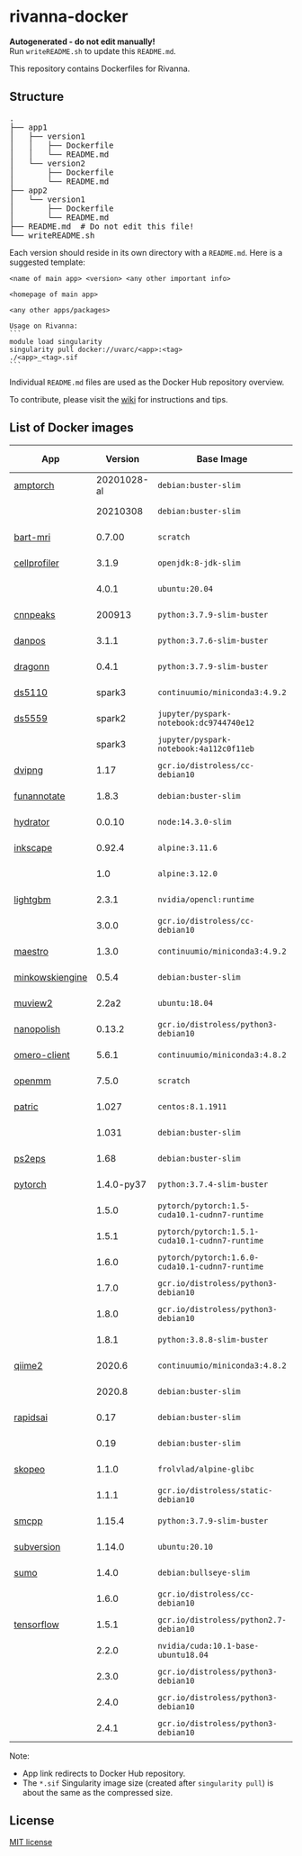 # rivanna-docker

**Autogenerated - do not edit manually!**  
Run `writeREADME.sh` to update this `README.md`.

This repository contains Dockerfiles for Rivanna.

## Structure

<pre>
.
├── app1
│   ├── version1
│   │   ├── Dockerfile
│   │   └── README.md
│   └── version2
│       ├── Dockerfile
│       └── README.md
├── app2
│   └── version1
│       ├── Dockerfile
│       └── README.md
├── README.md  # Do not edit this file!
└── writeREADME.sh
</pre>

Each version should reside in its own directory with a `README.md`. Here is a suggested template:
````
<name of main app> <version> <any other important info>

<homepage of main app>

<any other apps/packages>

Usage on Rivanna:
```
module load singularity
singularity pull docker://uvarc/<app>:<tag>
./<app>_<tag>.sif
```
````

Individual `README.md` files are used as the Docker Hub repository overview.

To contribute, please visit the [wiki](https://github.com/uvarc/rivanna-docker/wiki) for instructions and tips.

## List of Docker images

|App|Version|Base Image|Compressed Size|Last Updated (UTC)|By|
|---|---|----|---:|---|---|
| [amptorch](https://hub.docker.com/r/uvarc/amptorch) | 20201028-al | `debian:buster-slim` | 1.322 GB | 2021-06-17 16:24:35.300944 | `rsdmse` |
| | 20210308 | `debian:buster-slim` | 1.795 GB | 2021-06-22 13:57:33.307414 | `rsdmse` |
| [bart-mri](https://hub.docker.com/r/uvarc/bart-mri) | 0.7.00 | `scratch` | 18.544 MB | 2021-03-05 20:10:32.291212 | `rsdmse` |
| [cellprofiler](https://hub.docker.com/r/uvarc/cellprofiler) | 3.1.9 | `openjdk:8-jdk-slim` | 584.534 MB | 2020-05-29 14:39:25.659657 | `rsdmse` |
| | 4.0.1 | `ubuntu:20.04` | 712.173 MB | 2020-09-09 11:29:11.872026 | `rsdmse` |
| [cnnpeaks](https://hub.docker.com/r/uvarc/cnnpeaks) | 200913 | `python:3.7.9-slim-buster` | 1.390 GB | 2020-10-15 18:10:46.459076 | `rsdmse` |
| [danpos](https://hub.docker.com/r/uvarc/danpos) | 3.1.1 | `python:3.7.6-slim-buster` | 208.754 MB | 2020-08-09 19:50:06.950131 | `rsdmse` |
| [dragonn](https://hub.docker.com/r/uvarc/dragonn) | 0.4.1 | `python:3.7.9-slim-buster` | 1.244 GB | 2020-12-21 18:26:49.371628 | `rsdmse` |
| [ds5110](https://hub.docker.com/r/uvarc/ds5110) | spark3 | `continuumio/miniconda3:4.9.2` | 1.737 GB | 2021-05-13 17:02:45.165157 | `rsdmse` |
| [ds5559](https://hub.docker.com/r/uvarc/ds5559) | spark2 | `jupyter/pyspark-notebook:dc9744740e12` | 1.991 GB | 2020-10-21 14:24:18.743139 | `rsdmse` |
| | spark3 | `jupyter/pyspark-notebook:4a112c0f11eb` | 1.358 GB | 2020-10-06 22:10:32.189093 | `rsdmse` |
| [dvipng](https://hub.docker.com/r/uvarc/dvipng) | 1.17 | `gcr.io/distroless/cc-debian10` | 13.623 MB | 2020-09-06 12:18:13.402213 | `rsdmse` |
| [funannotate](https://hub.docker.com/r/uvarc/funannotate) | 1.8.3 | `debian:buster-slim` | 1.189 GB | 2021-02-24 15:48:50.829226 | `rsdmse` |
| [hydrator](https://hub.docker.com/r/uvarc/hydrator) | 0.0.10 | `node:14.3.0-slim` | 178.938 MB | 2020-07-08 13:35:17.546402 | `rsdmse` |
| [inkscape](https://hub.docker.com/r/uvarc/inkscape) | 0.92.4 | `alpine:3.11.6` | 35.476 MB | 2020-05-28 11:40:21.37022 | `rsdmse` |
| | 1.0 | `alpine:3.12.0` | 77.034 MB | 2020-08-10 00:59:26.5463 | `rsdmse` |
| [lightgbm](https://hub.docker.com/r/uvarc/lightgbm) | 2.3.1 | `nvidia/opencl:runtime` | 104.777 MB | 2020-08-09 11:13:10.858526 | `rsdmse` |
| | 3.0.0 | `gcr.io/distroless/cc-debian10` | 14.916 MB | 2020-09-02 12:04:59.336756 | `rsdmse` |
| [maestro](https://hub.docker.com/r/uvarc/maestro) | 1.3.0 | `continuumio/miniconda3:4.9.2` | 1.799 GB | 2021-01-06 15:21:04.241953 | `rsdmse` |
| [minkowskiengine](https://hub.docker.com/r/uvarc/minkowskiengine) | 0.5.4 | `debian:buster-slim` | 1.690 GB | 2021-06-16 19:14:41.116219 | `rsdmse` |
| [muview2](https://hub.docker.com/r/uvarc/muview2) | 2.2a2 | `ubuntu:18.04` | 114.333 MB | 2020-10-28 13:28:46.721377 | `rsdmse` |
| [nanopolish](https://hub.docker.com/r/uvarc/nanopolish) | 0.13.2 | `gcr.io/distroless/python3-debian10` | 142.970 MB | 2020-10-07 19:21:34.741678 | `rsdmse` |
| [omero-client](https://hub.docker.com/r/uvarc/omero-client) | 5.6.1 | `continuumio/miniconda3:4.8.2` | 1.375 GB | 2020-07-09 13:35:20.84667 | `rsdmse` |
| [openmm](https://hub.docker.com/r/uvarc/openmm) | 7.5.0 | `scratch` | 451.169 MB | 2021-02-24 23:33:29.288453 | `rsdmse` |
| [patric](https://hub.docker.com/r/uvarc/patric) | 1.027 | `centos:8.1.1911` | 115.069 MB | 2020-06-02 10:53:43.716121 | `rsdmse` |
| | 1.031 | `debian:buster-slim` | 65.926 MB | 2020-08-10 00:49:27.812868 | `rsdmse` |
| [ps2eps](https://hub.docker.com/r/uvarc/ps2eps) | 1.68 | `debian:buster-slim` | 54.597 MB | 2020-10-05 21:20:09.556291 | `rsdmse` |
| [pytorch](https://hub.docker.com/r/uvarc/pytorch) | 1.4.0-py37 | `python:3.7.4-slim-buster` | 1.007 GB | 2021-04-19 13:41:46.716233 | `rsdmse` |
| | 1.5.0 | `pytorch/pytorch:1.5-cuda10.1-cudnn7-runtime` | 1.849 GB | 2020-06-09 01:13:13.500138 | `rsdmse` |
| | 1.5.1 | `pytorch/pytorch:1.5.1-cuda10.1-cudnn7-runtime` | 2.057 GB | 2021-04-19 17:55:40.205335 | `rsdmse` |
| | 1.6.0 | `pytorch/pytorch:1.6.0-cuda10.1-cudnn7-runtime` | 2.270 GB | 2020-08-25 21:33:21.645904 | `rsdmse` |
| | 1.7.0 | `gcr.io/distroless/python3-debian10` | 1.337 GB | 2020-10-29 19:25:19.370825 | `rsdmse` |
| | 1.8.0 | `gcr.io/distroless/python3-debian10` | 1.150 GB | 2021-03-04 22:40:55.054253 | `rsdmse` |
| | 1.8.1 | `python:3.8.8-slim-buster` | 1.234 GB | 2021-04-30 19:23:12.527219 | `rsdmse` |
| [qiime2](https://hub.docker.com/r/uvarc/qiime2) | 2020.6 | `continuumio/miniconda3:4.8.2` | 1.325 GB | 2020-07-04 16:53:29.891717 | `rsdmse` |
| | 2020.8 | `debian:buster-slim` | 935.868 MB | 2020-11-11 14:54:02.517266 | `rsdmse` |
| [rapidsai](https://hub.docker.com/r/uvarc/rapidsai) | 0.17 | `debian:buster-slim` | 3.509 GB | 2021-02-05 13:10:11.392025 | `rsdmse` |
| | 0.19 | `debian:buster-slim` | 3.802 GB | 2021-04-29 01:27:24.709666 | `rsdmse` |
| [skopeo](https://hub.docker.com/r/uvarc/skopeo) | 1.1.0 | `frolvlad/alpine-glibc` | 21.101 MB | 2020-07-04 14:50:16.656518 | `rsdmse` |
| | 1.1.1 | `gcr.io/distroless/static-debian10` | 13.384 MB | 2020-08-21 14:27:12.698304 | `rsdmse` |
| [smcpp](https://hub.docker.com/r/uvarc/smcpp) | 1.15.4 | `python:3.7.9-slim-buster` | 158.007 MB | 2020-11-05 21:26:25.727266 | `rsdmse` |
| [subversion](https://hub.docker.com/r/uvarc/subversion) | 1.14.0 | `ubuntu:20.10` | 39.418 MB | 2020-10-13 09:52:00.263967 | `rsdmse` |
| [sumo](https://hub.docker.com/r/uvarc/sumo) | 1.4.0 | `debian:bullseye-slim` | 176.588 MB | 2020-05-29 17:49:29.088243 | `rsdmse` |
| | 1.6.0 | `gcr.io/distroless/cc-debian10` | 85.778 MB | 2020-08-20 19:26:13.520411 | `rsdmse` |
| [tensorflow](https://hub.docker.com/r/uvarc/tensorflow) | 1.5.1 | `gcr.io/distroless/python2.7-debian10` | 896.176 MB | 2020-09-08 10:52:58.908871 | `rsdmse` |
| | 2.2.0 | `nvidia/cuda:10.1-base-ubuntu18.04` | 1.749 GB | 2020-06-11 11:42:02.752208 | `rsdmse` |
| | 2.3.0 | `gcr.io/distroless/python3-debian10` | 1.334 GB | 2020-08-31 18:54:16.712148 | `rsdmse` |
| | 2.4.0 | `gcr.io/distroless/python3-debian10` | 1.685 GB | 2020-12-14 22:02:07.989203 | `rsdmse` |
| | 2.4.1 | `gcr.io/distroless/python3-debian10` | 2.269 GB | 2021-03-08 15:07:29.35334 | `rsdmse` |

Note:
- App link redirects to Docker Hub repository.
- The `*.sif` Singularity image size (created after `singularity pull`) is about the same as the compressed size.

## License
[MIT license](LICENSE)

